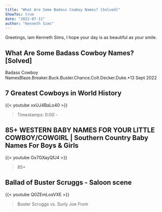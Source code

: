 ```yaml
---
title: "What Are Some Badass Cowboy Names? [Solved]"
ShowToc: true 
date: "2022-07-11"
author: "Kenneth Sims" 
---
```


Greetings, iam Kenneth Sims, I hope your day is as beautiful as your smile.
## What Are Some Badass Cowboy Names? [Solved]
Badass Cowboy NamesBlaze.Breaker.Buck.Buster.Chance.Colt.Decker.Duke.•13 Sept 2022

## 7 Greatest Cowboys in World History
{{< youtube xxUJ4BaLo40 >}}
>Timestamps: 0:00 - 

## 85+ WESTERN BABY NAMES FOR YOUR LITTLE COWBOY/COWGIRL | Southern Country Baby Names For Boys & Girls
{{< youtube Gx7GXayQfJ4 >}}
>85+ 

## Ballad of Buster Scruggs - Saloon scene
{{< youtube Q0ZEmLosVXE >}}
>Buster Scruggs vs. Surly Joe From 

